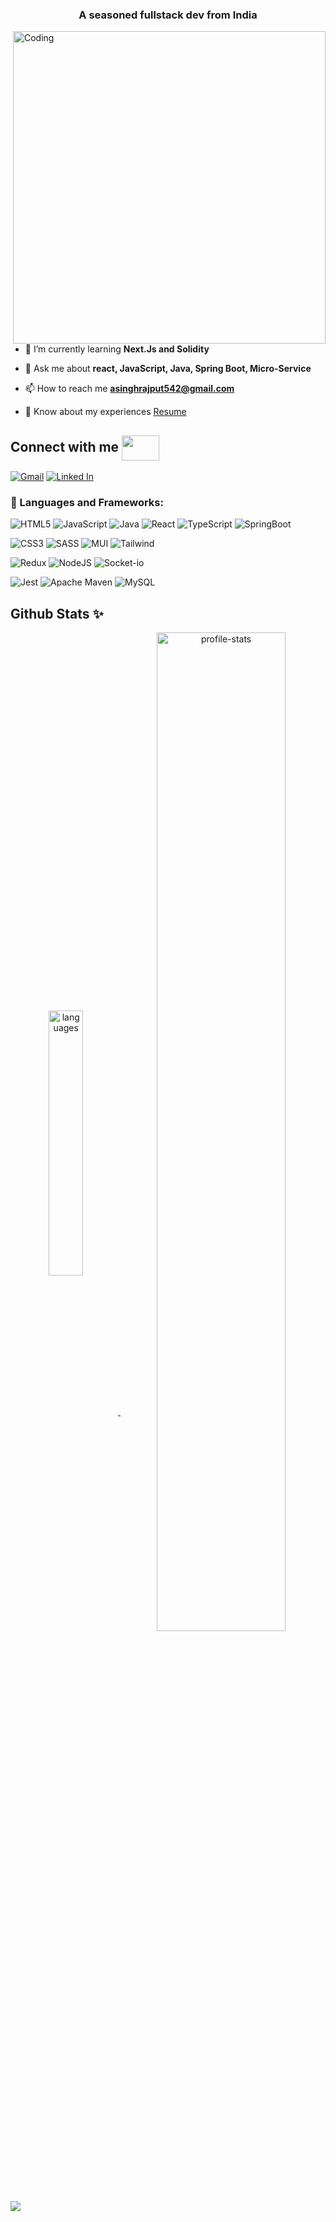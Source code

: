 <!--<h1 align="center">Hi 👋, I'm Ayush Singh</h1>-->
<h3 align="center">A seasoned fullstack dev from India</h3>

<img align="right" width="500px" src = "https://www.wingstechsolutions.com/wp-content/uploads/2022/03/full-stack-development.gif" alt = "Coding">


<!-- - 🔭 I’m currently working at [Rakuten Symphony](https://symphony.rakuten.com/)-->

- 🌱 I’m currently learning **Next.Js and Solidity**

- 💬 Ask me about **react, JavaScript, Java, Spring Boot, Micro-Service**

- 📫 How to reach me **asinghrajput542@gmail.com** <img width="15" src="https://i.gifer.com/origin/b3/b34dc1592ae8556da933835c0d532738_w200.webp">

- 📄 Know about my experiences [Resume](https://drive.google.com/file/d/13w8uxOwVs-XxdoBxehz4SW1WPovZHPFm/view?usp=sharing)



## Connect with me <img src='https://raw.githubusercontent.com/rahulbanerjee26/githubProfileReadmeGenerator/main/gifs/handShake.gif' width="60px" height="40px" align="center"/>
[![Gmail](https://img.shields.io/badge/Gmail-D14836?style=for-the-badge&logo=gmail&logoColor=white)](mailto:asinghrajput542@gmail.com)
[![Linked In](https://img.shields.io/badge/LinkedIn-0077B5?style=for-the-badge&logo=linkedin&logoColor=white)](https://www.linkedin.com/in/ayush-singh-5b3651176)



### 🚀 Languages and Frameworks:

![HTML5](https://img.shields.io/badge/html5-%23E34F26.svg?style=for-the-badge&logo=html5&logoColor=white)
![JavaScript](https://img.shields.io/badge/javascript-%23323330.svg?style=for-the-badge&logo=javascript&logoColor=%23F7DF1E)
![Java](https://img.shields.io/badge/java-%23ED8B00.svg?style=for-the-badge&logo=openjdk&logoColor=white)
![React](https://img.shields.io/badge/react-%2320232a.svg?style=for-the-badge&logo=react&logoColor=%2361DAFB)
![TypeScript](https://img.shields.io/badge/typescript-%23007ACC.svg?style=for-the-badge&logo=typescript&logoColor=white)
![SpringBoot](https://img.shields.io/badge/springBoot-%236DB33F.svg?style=for-the-badge&logo=spring&logoColor=white)

![CSS3](https://img.shields.io/badge/css3-%231572B6.svg?style=for-the-badge&logo=css3&logoColor=white)
![SASS](https://img.shields.io/badge/Sass-CC6699?style=for-the-badge&logo=sass&logoColor=white)
![MUI](https://img.shields.io/badge/Material%20UI-007FFF?style=for-the-badge&logo=mui&logoColor=white)
![Tailwind](https://img.shields.io/badge/Tailwind_CSS-38B2AC?style=for-the-badge&logo=tailwind-css&logoColor=white)

![Redux](https://img.shields.io/badge/redux-%23593d88.svg?style=for-the-badge&logo=redux&logoColor=white)
![NodeJS](https://img.shields.io/badge/node.js-6DA55F?style=for-the-badge&logo=node.js&logoColor=white)
![Socket-io](https://img.shields.io/badge/Socket.io-010101?&style=for-the-badge&logo=Socket.io&logoColor=white)

![Jest](https://img.shields.io/badge/Jest-C21325?style=for-the-badge&logo=jest&logoColor=white)
![Apache Maven](https://img.shields.io/badge/Apache%20Maven-C71A36?style=for-the-badge&logo=Apache%20Maven&logoColor=white)
![MySQL](https://img.shields.io/badge/mysql-%2300f.svg?style=for-the-badge&logo=mysql&logoColor=white)


<!-- Github Stats -->

## Github Stats ✨

<p align="center">
	<a href="https://github.com/asinghrajput542">
		<img width="33%" align="center" alt="languages" src="https://github-readme-stats.vercel.app/api/top-langs?username=asinghrajput542&show_icons=true&locale=en&layout=compact&hide=Svelte,Vue&theme=tokyonight" />
	</a>
	<a href="https://github.com/asinghrajput542">
		<img width="64%" align="center" alt="profile-stats" src="https://github-profile-summary-cards.vercel.app/api/cards/profile-details?username=asinghrajput542&theme=radical"/>
	</a>
</p>

<!--<p >
	<a href="https://github.com/asinghrajput542">
		<img width="60%" src="https://github-readme-streak-stats.herokuapp.com/?user=asinghrajput542&theme=dark&hide_border=false" />
	</a>
</p>
-->
<!-- Footer image -->
<img src="https://raw.githubusercontent.com/Trilokia/Trilokia/379277808c61ef204768a61bbc5d25bc7798ccf1/bottom_header.svg"/>




